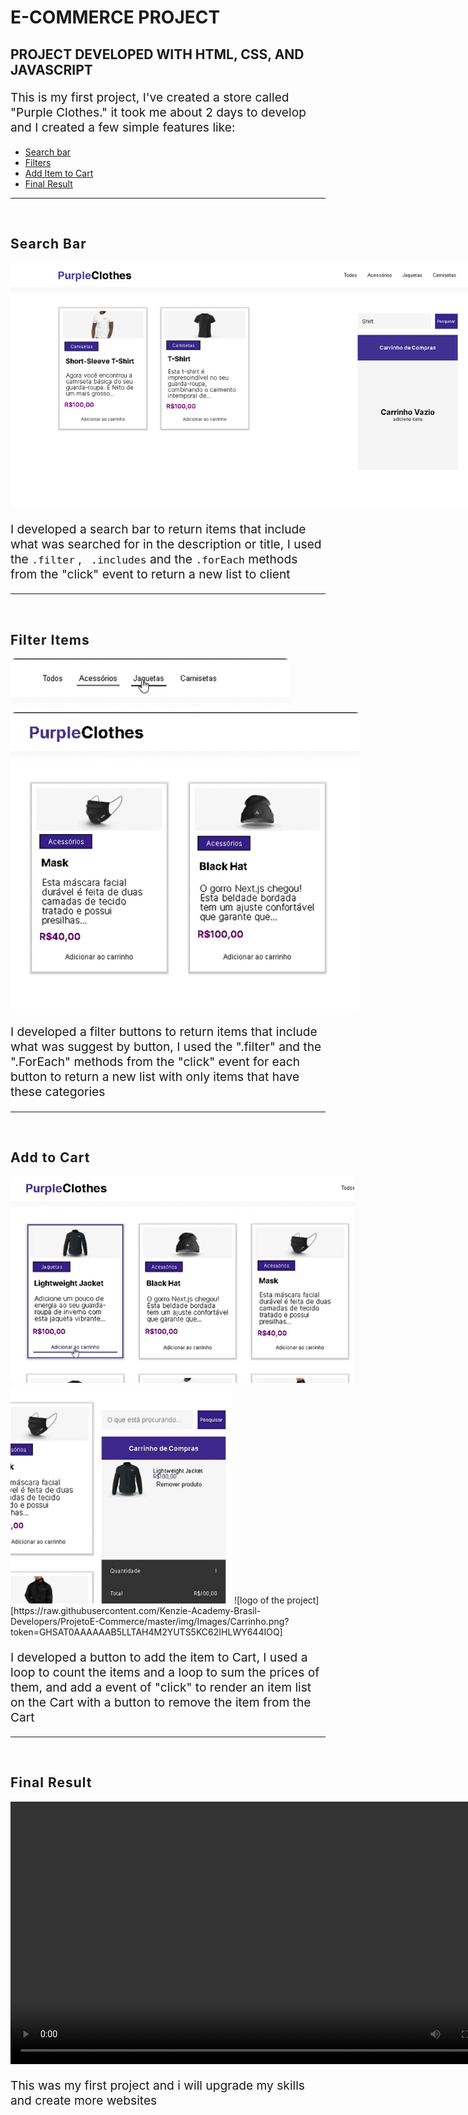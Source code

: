 <h1>E-COMMERCE PROJECT</h1>

<h2 > PROJECT DEVELOPED WITH HTML, CSS, AND JAVASCRIPT</h2>
<p style="font-size: 1.2rem;">This is my first project, I've created a store called "Purple Clothes." it took me about 2 days to develop and I created a few simple features like:</p>
<ul>
    <li >
        <a href="#searchItems">Search bar</a>
    </li>
    <li>
        <a href="#filterItems">Filters</a>
    </li>
    <li>
        <a href="#addToCart">Add Item to Cart</a>
    </li>
    <li>
        <a href="#all">Final Result</a>
    </li>
</ul>

<hr>
<br>

<h2 id="searchItems" style="letter-spacing: 1px;"><strong>Search Bar</strong></h2>
<img src="./img/images/searchImage.png" alt="search Image" style="max-height: 1000px; max-width: 800px; border-radius: 8px;">
<br>
<p style="font-size: 1.2rem;">
    I developed a search bar to return items that include what was searched for in the description or title, I used the <code>.filter</code> , <code> .includes</code> and the <code>.forEach</code> methods from the "click" event to return a new list to client
</p>

<hr>
<br>

<h2 id="filterItems" style="letter-spacing: 1px;"><strong>Filter Items </strong></h2>

<img src="./img/images/cliqueFilter.png" alt="click Image" style="max-height: 1000px; max-width: 800px; border-radius: 8px;">
<br>
<img src="./img/images/resultadosFilterpng.png" alt="click Image" style="max-height: 700px; max-width: 600px; border-radius: 8px;">

<br>
<p style="font-size: 1.2rem;">
    I developed a filter buttons to return items that include what was suggest by button, I used the  ".filter" and the ".ForEach" methods from the "click" event for each button to return a new list with only items that have these categories
</p>

<hr>
<br>

<h2 id="addToCart" style="letter-spacing: 1px;"><strong>Add to Cart</strong></h2>
<img src="./img/images/adicionar.png" alt="feature Image" style="max-height: 700px; max-width: 550px;border-radius: 8px; margin-right: 16px;">
<img src="./img/images/Carrinho.png" alt="feature Image" style="max-height: 350px; max-width: 550px;border-radius: 8px;">
![logo of the project][https://raw.githubusercontent.com/Kenzie-Academy-Brasil-Developers/ProjetoE-Commerce/master/img/Images/Carrinho.png?token=GHSAT0AAAAAAB5LLTAH4M2YUTS5KC62IHLWY644IOQ]

<br>
<p style="font-size: 1.2rem;">
    I developed a button to add the item to Cart, I used a loop to count the items and a loop to sum the prices of them, and add a event of "click" to render an item list on the Cart with a button to remove the item from the Cart
</p>

<hr>
<br>

<h2 id="all" style="letter-spacing: 1px;"><strong>Final Result</strong></h2>
<video 
    src="./img/videos/ClipeDemoSite.mp4" 
    type="video/mp4"
    controls
    width="800px"
    height="420px">
    </video>
<br>
<p style="font-size: 1.2rem;">
    This was my first project and i will upgrade my skills and create more websites
</p>




